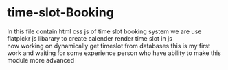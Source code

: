 # time-slot-Booking

In this file contain html css js of time slot booking system
we are use flatpickr js libarary to create calender
render time slot in js  
now working on dynamically get timeslot from databases 
this is my first work and waiting for some experience person who have ability to make this module more advanced 
